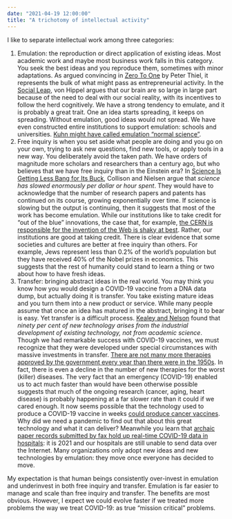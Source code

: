 ```yaml
---
date: "2021-04-19 12:00:00"
title: "A trichotomy of intellectual activity"
---
```




I like to separate intellectual work among three categories:

1. Emulation: the reproduction or direct application of existing ideas. Most academic work and maybe most business work falls in this category. You seek the best ideas and you reproduce them, sometimes with minor adaptations. As argued convincing  in [Zero To One](https://www.amazon.com/Zero-One-Notes-Startups-Future/dp/0804139296) by Peter Thiel, it represents the bulk of what might pass as entrepreneurial activity. In the [Social Leap](https://www.amazon.com/Social-Leap-Evolutionary-Science-Where/dp/0062740393/), von Hippel argues that our brain are so large in large part because of the need to deal with our social reality, with its incentives to follow the herd cognitively. We have a strong tendency to emulate, and it is probably a great trait. One an idea starts spreading, it keeps on spreading. Without emulation, good ideas would not spread. We have even constructed entire institutions to support emulation: schools and universities. [Kuhn might have called emulation &ldquo;normal science&rdquo;](https://en.wikipedia.org/wiki/Thomas_Kuhn).
1. Free inquiry is when you set aside what people are doing and you go on your own, trying to ask new questions, find new tools, or apply tools in a new way. You deliberately avoid the taken path. We have orders of magnitude more scholars and researchers than a century ago, but who believes that we have free inquiry than in the Einstein era? In [Science Is Getting Less Bang for Its Buck](https://www.theatlantic.com/science/archive/2018/11/diminishing-returns-science/575665/), Collison and Nielsen argue that <em>science has slowed enormously per dollar or hour spent</em>. They would have to acknowledge that the number of research papers and patents has continued on its course, growing exponentially over time. If science is slowing but the output is continuing, then it suggests that most of the work has become emulation. While our institutions like to take credit for &ldquo;out of the blue&rdquo; innovations, the case that, for example, [the CERN is responsible for the invention of the Web is shaky at best](https://michaelnielsen.org/blog/suppress-innovation-but-claim-the-credit/). Rather, our institutions are good at taking credit. There is clear evidence that some societies and cultures are better at free inquiry than others. For example, Jews represent less than 0.2% of the world’s population but they have received 40% of the Nobel prizes in economics. This suggests that the rest of humanity could stand to learn a thing or two about how to have fresh ideas. 
1. Transfer: bringing abstract ideas in the real world. You may think you know how you would design a COVID-19 vaccine from a DNA data dump, but actually doing it is transfer. You take existing mature ideas and you turn them into a new product or service. While many people assume that once an idea has matured in the abstract, bringing it to bear is easy. Yet transfer is a difficult process. [Kealey and Nelson](https://www.amazon.com/Economic-Laws-Scientific-Research/dp/0312173067) found that <em>ninety per cent of new technology arises from the industrial development of existing technology, not from academic science</em>. Though we had remarkable success with COVID-19 vaccines, we must recognize that they were developed under special circumstances with massive investments in transfer. [There are not many more therapies approved by the government every year than there were in the 1950s](https://www.sciencedirect.com/science/article/pii/S2452302X17302231). In fact, there is even a decline in the number of new therapies for the worst (killer) diseases. The very fact that an emergency (COVID-19) enabled us to act much faster than would have been otherwise possible suggests that much of the ongoing research (cancer, aging, heart disease) is probably happening at a far slower rate than it could if we cared enough. It now seems possible that the technology used to produce a COVID-19 vaccine in weeks [could produce cancer vaccines](https://www.nature.com/articles/nrd.2017.243). Why did we need a pandemic to find out that about this great technology and what it can deliver? Meanwhile you learn that [archaic paper records submitted by fax hold up real-time COVID-19 data in hospitals](https://www.ctvnews.ca/canada/archaic-paper-records-submitted-by-fax-hold-up-real-time-covid-19-data-1.4935247): it is 2021 and our hospitals are still unable to send data over the Internet. Many organizations only adopt new ideas and new technologies by emulation: they move once everyone has decided to move.


My expectation is that human beings consistently over-invest in emulation and underinvest in both free inquiry and transfer. Emulation is far easier to manage and scale than free inquiry and transfer. The benefits are most obvious. However, I expect we could evolve faster if we treated more problems the way we treat COVID-19: as true &ldquo;mission critical&rdquo; problems.

